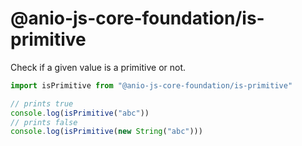 # @anio-js-core-foundation/is-primitive

Check if a given value is a primitive or not.

```js
import isPrimitive from "@anio-js-core-foundation/is-primitive"

// prints true
console.log(isPrimitive("abc"))
// prints false
console.log(isPrimitive(new String("abc")))
```
